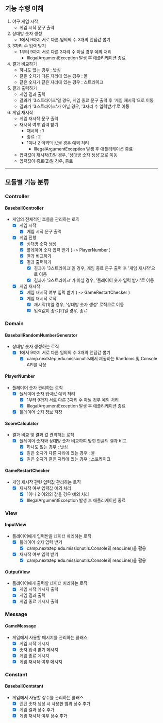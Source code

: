 ## 기능 수행 이해
1. 야구 게임 시작
   - 게임 시작 문구 출력
2. 상대방 숫자 생성
     - 1에서 9까지 서로 다른 임의의 수 3개의 랜덤값 뽑기
3. 3자리 수 입력 받기
   - 1부터 9까지 서로 다른 3자리 수 아닐 경우 예외 처리
     - IllegalArgumentException 발생 후 애플리케이션 종료
4. 결과 비교하기
   - 하나도 없는 경우 : 낫싱
   - 같은 숫자가 다른 자리에 있는 경우 : 볼
   - 같은 숫자가 같은 자라에 있는 경우 : 스트라이크
5. 결과 출력하기
   - 게임 결과 출력
   - 결과가 '3스트라이크'일 경우, 게임 종료 문구 출력 후 '게임 재시작'으로 이동
   - 결과가 '3스트라이크'가 아닐 경우, '3자리 수 입력받기'로 이동
6. 게임 재시작
   - 게임 재시작 문구 출력
   - 재시작 여부 입력 받기
     - 재시작 : 1
     - 종료 : 2
     - 1이나 2 이외의 값을 경우 예외 처리
       - IllegalArgumentException 발생 후 애플리케이션 종료
   - 입력값이 재시작(1)일 경우, '상대방 숫자 생성'으로 이동
   - 입력값이 종료(2)일 경우, 종료

---
## 모듈별 기능 분류
### Controller
#### BaseballController
- 게임의 전체적인 흐름을 관리하는 로직
  - [x] 게임 시작
    - [x] 게임 시작 문구 출력
  - [x] 게임 진행
    - [x] 상대방 숫자 생성
    - [x] 플레이어 숫자 입력 받기 ( -> PlayerNumber )
    - [x] 결과 비교하기
    - [x] 결과 출력하기 
      - [x] 결과가 '3스트라이크'일 경우, 게임 종료 문구 출력 후 '게임 재시작'으로 이동
      - [x] 결과가 '3스트라이크'가 아닐 경우, '플레이어 숫자 입력 받기'로 이동
  - [x] 게임 재시작
    - [x] 게임 재시작 여부 입력 받기 ( -> GameRestartChecker )
    - [x] 게임 재시작 로직
      - [x] 재시작(1)일 경우, '상대방 숫자 생성' 로직으로 이동
      - [x] 입력값이 종료(2)일 경우, 종료
### Domain
#### BaseballRandomNumberGenerator
- 상대방 숫자 생성하는 로직
  - [x] 1에서 9까지 서로 다른 임의의 수 3개의 랜덤값 뽑기
    - [x] camp.nextstep.edu.missionutils에서 제공하는 Randoms 및 Console API를 사용
#### PlayerNumber
- 플레이어 숫자 관리하는 로직
  - [x] 플레이어 숫자 입력값 예외 처리
    - [x] 1부터 9까지 서로 다른 3자리 수 아닐 경우 예외 처리
    - [x] IllegalArgumentException 발생 후 애플리케이션 종료
  - [x] 플레이어 숫자 정보 저장
#### ScoreCalculator
- 결과 비교 및 결과 값 관리하는 로직
  - [x] 플레이어 숫자와 상대방 숫자 비교하여 맞힌 만큼의 결과 비교
      - [x] 하나도 없는 경우 : 낫싱
      - [x] 같은 숫자가 다른 자리에 있는 경우 : 볼
      - [x] 같은 숫자가 같은 자라에 있는 경우 : 스트라이크
#### GameRestartChecker
- 게임 재시작 관련 입력값 관리하는 로직
  - [x] 재시작 여부 입력값 예외 처리
    - [x] 1이나 2 이외의 값을 경우 예외 처리
    - [x] IllegalArgumentException 발생 후 애플리케이션 종료
### View 
#### InputView
- 플레이어에게 입력받을 데이터 처리하는 로직
  - [x] 플레이어 숫자 입력 받기
    - [x] camp.nextstep.edu.missionutils.Console의 readLine()을 활용
  - [x] 재시작 여부 입력 받기
    - [x] camp.nextstep.edu.missionutils.Console의 readLine()을 활용
  
#### OutputView
- 플레이어에게 출력할 데이터 처리하는 로직
  - [x] 게임 시작 메시지 출력
  - [x] 게임 결과 출력
  - [x] 게임 종료 메시지 출력
  
### Message
#### GameMessage
- 게임에서 사용할 메시지를 관리하는 클래스
  - [x] 게임 시작 메시지
  - [x] 숫자 입력 받기 메시지
  - [x] 게임 종료 메시지
  - [x] 게임 재시작 여부 메시지
### Constant
#### BaseballContstant
- 게임에서 사용할 상수를 관리하는 클래스
  - [x] 랜던 숫자 생성 시 사용한 범위 상수 추가
  - [x] 게임 결과 상수 추가
  - [x] 게임 재시작 여부 상수 추가